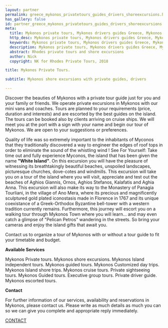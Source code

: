 ```yaml
---
layout: partner
permalink: greece_mykonos_privatetours_guides_drivers_shoreexcursions.htm
has_gallery: false
id: partner_greece_mykonos_privatetours_guides_drivers_shoreexcursions
meta:
  title: Mykonos private tours, Mykonos drivers guides Greece, Mykonos private shore excursions Greece, Mykonos guided tours Greece
  http_desc: Mykonos private tours, Mykonos drivers guides Greece, Mykonos private shore excursions Greece, Mykonos guided tours Greece
  keywords: Mykonos private tours, Mykonos drivers guides Greece, Mykonos private shore excursions Greece, Mykonos guided tours Greece
  description: Mykonos private tours, Mykonos drivers guides Greece, Mykonos private shore excursions Greece, Mykonos guided tours Greece
  abstract: Rhodes private tours and shore excursions
  author: Nick
  copyright: NK for Rhodes Private Tours, 2018

title: Mykonos Private Tours.

subtitle: Mykonos shore excursions with private guides, drivers

---
```

Discover the beauties of Mykonos with a private tour guide just for you and your family or friends. We operate private excursions in Mykonos with our mini vans and coaches. Tours are planned to your requirements (price, duration and interests) and are escorted by the best guides on the island. The tours can be booked also by clients arriving on cruise ships. We will meet you at the port with a sign with your name and begin our tour of Mykonos. We are open to your suggestions or preferences.

Quality of life was so extremely important to the inhabitants of Myconos that they traditionally discovered a way to engineer the edges of roof tops in order to eliminate the sound of the whistling wind ! See For Yourself: Take time out and fully experience Myconos, the island that has been given the name **"White Island"**. On this excursion you will have the pleasure of witnessing its breathtakingly beautiful beaches, unspoiled landscapes, picturesque churches, dove-cotes and windmills. This excursion will take you on a tour of the island where you will visit, appreciate and test out the beaches of Aghios Giannis, Ornos, Aghios Stefanos, Kalafatis and Aghia Anna. This excursion will also make its way to the Monastery of Panagia Tourliani, in the village of Ano Mera, where its precious and magnificently sculptured gold plated iconostasis made in Florence in 1767 and its unique coexistance of a Greek-Orthodox Byzantine bell-tower with a western tradition currently remains. Furthermore, this journey will escort you on a walking tour through Mykonos Town where you will learn... and may even catch a glimpse of "Pelican Petros" wandering in the streets. So bring your cameras and enjoy the island gifts that await you.

Contact us to organize a tour of Mykonos with or without a tour guide to fit your timetable and budget.

**Available Services**

Mykonos Private tours. Mykonos shore excursions. Mykonos Island independent tours. Mykonos guided tours. Mykonos Customized day trips. Mykonos Island shore trips. Mykonos cruise tours. Private sightseeing tours. Mykonos Guided tours. Executive group tours. Private driver guide. Mykonos escorted tours.

**Contact**

For further information of our services, availability and reservations in Mykonos, please contact us. Please write as much details as much you can so we can give you complete and appropriate reply immediately.

[CONTACT](mailto:info@kyklomartours.gr?bcc=request@rhodesprivatetours.com)